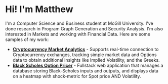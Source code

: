 # Hi! I'm Matthew
I'm a Computer Science and Business student at McGill University. I've done research in Program Graph Generation and Security Analysis. I'm also interested in Markets and working with Financial Data. Here are some samples of my work:
<br>

* [**Cryptocurrency Market Analytics**](https://github.com/matthew-chang04/crypto-market-dashboard) - Supports real-time connection to Cryptocurrency exchanges, tracking simple market data and Options data to obtain additional insights like Implied Volatility, and the Greeks.
* [**Black Scholes Option Pricer**](https://github.com/matthew-chang04/Option-Pricing-Web-App) - Fullstack web application that manages a database storing Black-Scholes inputs and outputs, and displays data on a heatmap with shock-metric for Spot price AND Volatility.
